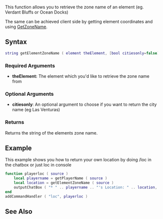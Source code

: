 This function allows you to retrieve the zone name of an element (eg. Verdant Bluffs or Ocean Docks)

The same can be achieved client side by getting element coordinates and using [GetZoneName](/GetZoneName.md "wikilink").

Syntax
------

``` lua
string getElementZoneName ( element theElement, [bool citiesonly=false] )
```

### Required Arguments

-   **theElement:** The element which you'd like to retrieve the zone name from

### Optional Arguments

-   **citiesonly**: An optional argument to choose if you want to return the city name (eg Las Venturas)

### Returns

Returns the string of the elements zone name.

Example
-------

This example shows you how to return your own location by doing /loc in the chatbox or just loc in console

``` lua
function playerloc ( source )
    local playername = getPlayerName ( source )
    local location = getElementZoneName ( source )
    outputChatBox ( "* " .. playername .. "'s Location: " .. location, getRootElement(), 0, 255, 255 ) -- Output the player's name and zone name
end
addCommandHandler ( "loc", playerloc )
```

See Also
--------

